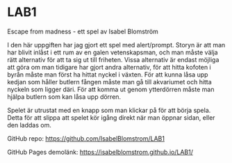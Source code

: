# LAB1

Escape from madness - ett spel av Isabel Blomström 

I den här uppgiften har jag gjort ett spel med alert/prompt. 
Storyn är att man har blivit inlåst i ett rum av en galen vetenskapsman, 
och man måste välja rätt alternativ för att ta sig ut till friheten. 
Vissa alternativ är endast möjliga att göra om man tidigare har gjort andra alternativ, 
för att hitta kofoten i byrån måste man först ha hittat nyckel i växten. 
För att kunna låsa upp kedjan som håller butlern fången måste man gå till akvariumet 
och hitta nyckeln som ligger däri. För att komma ut genom ytterdörren måste man 
hjälpa butlern som kan låsa upp dörren. 

Spelet är utrustat med en knapp som man klickar på för att börja spela. Detta för att
slippa att spelet kör igång direkt när man öppnar sidan, eller den laddas om. 


GitHub repo: https://github.com/IsabelBlomstrom/LAB1

GitHub Pages demolänk: https://isabelblomstrom.github.io/LAB1/
